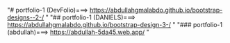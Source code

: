 "# portfolio-1 (DevFolio)===> https://abdullahgmalabdo.github.io/bootstrap-designs--2-/ " 
"## portfolio-1 (DANIELS)===> https://abdullahgmalabdo.github.io/bootstrap-design-3-/ " 
"### portfolio-1 (abdullah)===> https://abdullah-5da45.web.app/ " 
